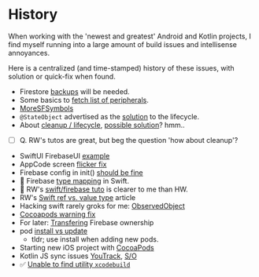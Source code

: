 # History

When working with the 'newest and greatest' Android and Kotlin projects, I find myself running into a large amount of build issues and intellisense annoyances.

Here is a centralized (and time-stamped) history of these issues, with solution or quick-fix when found. 

- Firestore [backups](https://medium.com/google-cloud/firestore-backups-the-easy-way-with-cloud-workflows-3a96a434d3c7) will be needed.
- Some basics to [fetch list of peripherals](https://stackoverflow.com/questions/34592179/how-get-the-list-of-paired-bluetooth-devices-in-swift).
- [MoreSFSymbols](https://github.com/cameronshemilt/MoreSFSymbols)
- `@StateObject` advertised as the [solution](https://www.avanderlee.com/swiftui/stateobject-observedobject-differences/#:~:text=%40StateObject%20and%20%40ObservedObject%20have%20similar,you%20can%20use%20the%20%40ObservedObject.) to the lifecycle.
- About [cleanup / lifecycle](https://stackoverflow.com/questions/68633861/swiftui-view-init-called-multiple-times#:~:text=It%20is%20common%20for%20init,are%20only%20once%20at%20startup.), [possible solution](https://github.com/Bahn-X/swift-composable-navigator/issues/73)? hmm..
- [ ] Q. RW's tutos are great, but beg the question 'how about cleanup'? 
- SwiftUI FirebaseUI [example](https://github.com/firebase/FirebaseUI-iOS/issues/811)
- AppCode screen [flicker fix](https://youtrack.jetbrains.com/issue/JBR-4680/idea-window-flickers-while-changing-the-screen-brightness)
- Firebase config in init() [should be fine](https://stackoverflow.com/questions/62626652/where-to-configure-firebase-in-my-ios-app-in-the-new-swiftui-app-life-cycle-with)
- 🌟 Firebase [type mapping](https://peterfriese.dev/posts/firestore-codable-the-comprehensive-guide/#mapping-arrays) in Swift.
- 🌟 RW's [swift/firebase tuto](https://www.raywenderlich.com/11609977-getting-started-with-cloud-firestore-and-swiftui#toc-anchor-006) is clearer to me than HW.
- RW's [Swift ref vs. value type](https://www.raywenderlich.com/9481-reference-vs-value-types-in-swift) article 
- Hacking swift rarely groks for me: [ObservedObject](https://www.hackingwithswift.com/quick-start/swiftui/whats-the-difference-between-observedobject-state-and-environmentobject)
- [Cocoapods warning fix](https://stackoverflow.com/questions/40599454/use-the-inherited-flag-or-remove-the-build-settings-from-the-target-c/43799712#43799712)
- For later: [Transfering](https://stackoverflow.com/questions/24688716/transferring-an-app-to-another-firebase-account) Firebase ownership
- pod [install vs update](https://guides.cocoapods.org/using/pod-install-vs-update.html)
	- tldr; use install when adding new pods.
- Starting new iOS project with [CocoaPods](https://guides.cocoapods.org/using/using-cocoapods.html)
- Kotlin JS sync issues [YouTrack](https://youtrack.jetbrains.com/issue/KT-49109), [S/O](https://stackoverflow.com/questions/60534770/exception-when-building-a-kotlin-js-project-error-package-json-name-contains-i)
- ✅ [Unable to find utility `xcodebuild`](https://stackoverflow.com/questions/40743713/command-line-tool-error-xcrun-error-unable-to-find-utility-xcodebuild-n)
